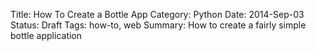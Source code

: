 Title: How To Create a Bottle App
Category: Python
Date: 2014-Sep-03
Status: Draft
Tags: how-to, web
Summary: How to create a fairly simple bottle application

